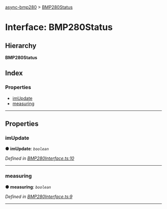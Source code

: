 [async-bmp280](../README.md) > [BMP280Status](../interfaces/bmp280status.md)

# Interface: BMP280Status

## Hierarchy

**BMP280Status**

## Index

### Properties

* [imUpdate](bmp280status.md#imupdate)
* [measuring](bmp280status.md#measuring)

---

## Properties

<a id="imupdate"></a>

###  imUpdate

**● imUpdate**: *`boolean`*

*Defined in [BMP280Interface.ts:10](https://github.com/AlejandroHerr/async-bmp280/blob/ffb303f/src/lib/BMP280Interface.ts#L10)*

___
<a id="measuring"></a>

###  measuring

**● measuring**: *`boolean`*

*Defined in [BMP280Interface.ts:9](https://github.com/AlejandroHerr/async-bmp280/blob/ffb303f/src/lib/BMP280Interface.ts#L9)*

___

